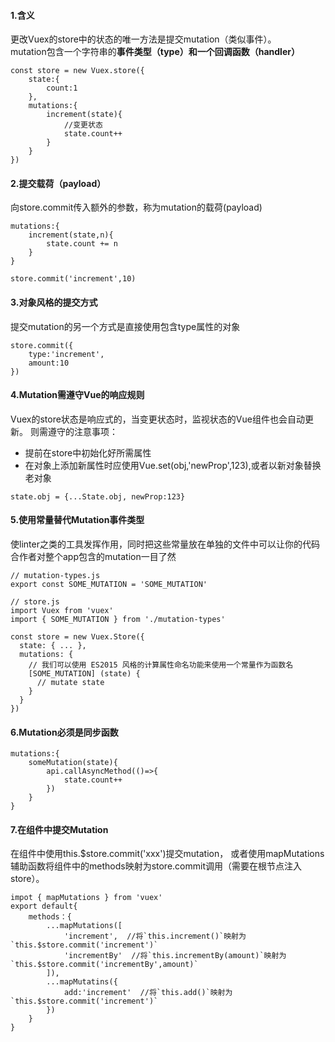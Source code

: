 #### 1.含义
更改Vuex的store中的状态的唯一方法是提交mutation（类似事件）。    
mutation包含一个字符串的**事件类型（type）**和一个**回调函数（handler）**
```
const store = new Vuex.store({
    state:{
        count:1
    },
    mutations:{
        increment(state){
            //变更状态
            state.count++
        }
    }
})
```

#### 2.提交载荷（payload）
向store.commit传入额外的参数，称为mutation的载荷(payload)
```
mutations:{
    increment(state,n){
        state.count += n
    }
}

store.commit('increment',10)

```

#### 3.对象风格的提交方式
提交mutation的另一个方式是直接使用包含type属性的对象
```
store.commit({
    type:'increment',
    amount:10
})
```

#### 4.Mutation需遵守Vue的响应规则
Vuex的store状态是响应式的，当变更状态时，监视状态的Vue组件也会自动更新。
则需遵守的注意事项：
+ 提前在store中初始化好所需属性
+ 在对象上添加新属性时应使用Vue.set(obj,'newProp',123),或者以新对象替换老对象
```
state.obj = {...State.obj, newProp:123}
```

#### 5.使用常量替代Mutation事件类型    
使linter之类的工具发挥作用，同时把这些常量放在单独的文件中可以让你的代码合作者对整个app包含的mutation一目了然
```
// mutation-types.js
export const SOME_MUTATION = 'SOME_MUTATION'

// store.js
import Vuex from 'vuex'
import { SOME_MUTATION } from './mutation-types'

const store = new Vuex.Store({
  state: { ... },
  mutations: {
    // 我们可以使用 ES2015 风格的计算属性命名功能来使用一个常量作为函数名
    [SOME_MUTATION] (state) {
      // mutate state
    }
  }
})
```

#### 6.Mutation必须是同步函数
```
mutations:{
    someMutation(state){
        api.callAsyncMethod(()=>{
            state.count++
        })
    }
}
```

#### 7.在组件中提交Mutation    
在组件中使用this.$store.commit('xxx')提交mutation，
或者使用mapMutations辅助函数将组件中的methods映射为store.commit调用（需要在根节点注入store）。
```
impot { mapMutations } from 'vuex'
export default{
    methods：{
        ...mapMutations([
            'increment',  //将`this.increment()`映射为 `this.$store.commit('increment')`
            'incrementBy'  //将`this.incrementBy(amount)`映射为`this.$store.commit('incrementBy',amount)`
        ]),
        ...mapMutatins({
            add:'increment'  //将`this.add()`映射为`this.$store.commit('increment')`
        })
    }
}
```